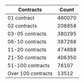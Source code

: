 | Contracts          | Count   |
|--------------------|---------|
| 01 contract | 460070 |
| 02 contracts | 208858 |
| 03-05 contracts | 380295 |
| 06-10 contracts | 387268 |
| 11-20 contracts | 474888 |
| 21-50 contracts | 406350 |
| 51-100 contracts | 76107 |
| Over 100 contracts | 13512 |

